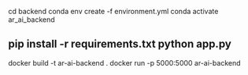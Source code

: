 cd backend
conda env create -f environment.yml
conda activate ar_ai_backend

pip install -r requirements.txt
python app.py
---

docker build -t ar-ai-backend .
docker run -p 5000:5000 ar-ai-backend
